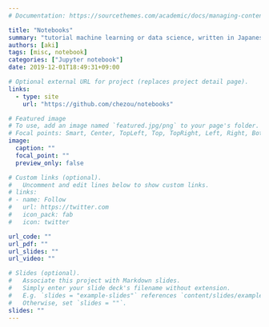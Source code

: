 ```yaml
---
# Documentation: https://sourcethemes.com/academic/docs/managing-content/

title: "Notebooks"
summary: "tutorial machine learning or data science, written in Japanese"
authors: [aki]
tags: [misc, notebook]
categories: ["Jupyter notebook"]
date: 2019-12-01T18:49:31+09:00

# Optional external URL for project (replaces project detail page).
links:
  - type: site
    url: "https://github.com/chezou/notebooks"

# Featured image
# To use, add an image named `featured.jpg/png` to your page's folder.
# Focal points: Smart, Center, TopLeft, Top, TopRight, Left, Right, BottomLeft, Bottom, BottomRight.
image:
  caption: ""
  focal_point: ""
  preview_only: false

# Custom links (optional).
#   Uncomment and edit lines below to show custom links.
# links:
# - name: Follow
#   url: https://twitter.com
#   icon_pack: fab
#   icon: twitter

url_code: ""
url_pdf: ""
url_slides: ""
url_video: ""

# Slides (optional).
#   Associate this project with Markdown slides.
#   Simply enter your slide deck's filename without extension.
#   E.g. `slides = "example-slides"` references `content/slides/example-slides.md`.
#   Otherwise, set `slides = ""`.
slides: ""
---
```

